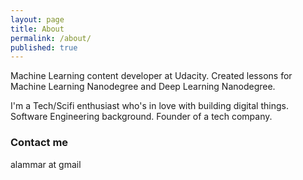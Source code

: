 ```yaml
---
layout: page
title: About
permalink: /about/
published: true
---
```


Machine Learning content developer at Udacity. Created lessons for Machine Learning Nanodegree and Deep Learning Nanodegree. 

I'm a Tech/Scifi enthusiast who's in love with building digital things. Software Engineering background. Founder of a tech company. 

### Contact me

alammar at gmail
